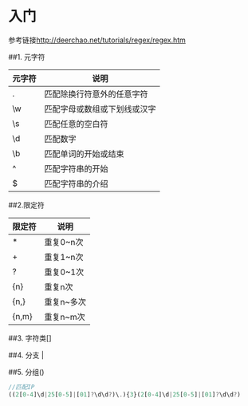 # 入门

参考链接<http://deerchao.net/tutorials/regex/regex.htm>


##1. 元字符

| 元字符 | 说明                         |
|--------|------------------------------|
| .      | 匹配除换行符意外的任意字符   |
| \w     | 匹配字母或数组或下划线或汉字 |
| \s     | 匹配任意的空白符             |
| \d     | 匹配数字                     |
| \b     | 匹配单词的开始或结束         |
| ^      | 匹配字符串的开始             |
| $      | 匹配字符串的介绍             |


##2.限定符

| 限定符 | 说明       |
|--------|------------|
| *      | 重复0~n次  |
| +      | 重复1~n次  |
| ?      | 重复0~1次  |
| {n}    | 重复n次    |
| {n,}   | 重复n~多次 |
| {n,m}  | 重复n~m次  |

##3. 字符类[]

##4. 分支 |

##5. 分组()

```javascript
//匹配IP
((2[0-4]\d|25[0-5]|[01]?\d\d?)\.){3}(2[0-4]\d|25[0-5]|[01]?\d\d?)
```